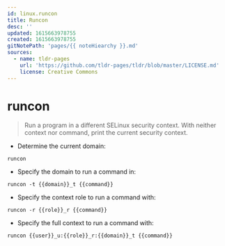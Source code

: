 ```yaml
---
id: linux.runcon
title: Runcon
desc: ''
updated: 1615663978755
created: 1615663978755
gitNotePath: 'pages/{{ noteHiearchy }}.md'
sources:
  - name: tldr-pages
    url: 'https://github.com/tldr-pages/tldr/blob/master/LICENSE.md'
    license: Creative Commons
---
```

# runcon

> Run a program in a different SELinux security context.
> With neither context nor command, print the current security context.

- Determine the current domain:

`runcon`

- Specify the domain to run a command in:

`runcon -t {{domain}}_t {{command}}`

- Specify the context role to run a command with:

`runcon -r {{role}}_r {{command}}`

- Specify the full context to run a command with:

`runcon {{user}}_u:{{role}}_r:{{domain}}_t {{command}}`

